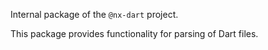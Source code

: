 Internal package of the `@nx-dart` project.

This package provides functionality for parsing of Dart files.
